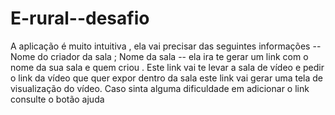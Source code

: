 # E-rural--desafio
A aplicação é muito intuitiva , ela vai precisar das seguintes informações -- Nome do criador da sala ; Nome da sala -- ela ira te gerar um link com o nome da sua sala e quem criou . Este link vai te levar a sala de vídeo  e pedir o link da vídeo que quer expor dentro da sala este link vai gerar uma tela de visualização do vídeo. Caso sinta alguma dificuldade em adicionar o link consulte o botão ajuda  

